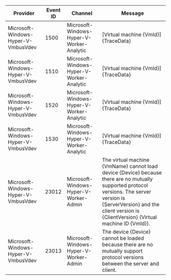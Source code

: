 Provider                             |  Event ID  |  Channel                                    |  Message
-------------------------------------|------------|---------------------------------------------|----------------------------------------------------------------------------------------------------------------------------------------------------------------------------------------------------------------------------------
Microsoft-Windows-Hyper-V-VmbusVdev  |  1500      |  Microsoft-Windows-Hyper-V-Worker-Analytic  |  [Virtual machine {VmId}] {TraceData}
Microsoft-Windows-Hyper-V-VmbusVdev  |  1510      |  Microsoft-Windows-Hyper-V-Worker-Analytic  |  [Virtual machine {VmId}] {TraceData}
Microsoft-Windows-Hyper-V-VmbusVdev  |  1520      |  Microsoft-Windows-Hyper-V-Worker-Analytic  |  [Virtual machine {VmId}] {TraceData}
Microsoft-Windows-Hyper-V-VmbusVdev  |  1530      |  Microsoft-Windows-Hyper-V-Worker-Analytic  |  [Virtual machine {VmId}] {TraceData}
Microsoft-Windows-Hyper-V-VmbusVdev  |  23012     |  Microsoft-Windows-Hyper-V-Worker-Admin     |  The virtual machine {VmName} cannot load device {Device} because there are no mutually supported protocol versions. The server version is {ServerVersion} and the client version is {ClientVersion} (Virtual machine ID {VmId}).
Microsoft-Windows-Hyper-V-VmbusVdev  |  23013     |  Microsoft-Windows-Hyper-V-Worker-Admin     |  The device {Device} cannot be loaded because there are no mutually support protocol versions between the server and client.